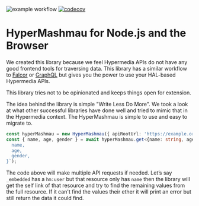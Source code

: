 ![example workflow](https://github.com/TurkuForge/HyperMashmau/actions/workflows/node.yml/badge.svg)
[![codecov](https://codecov.io/gh/TurkuForge/HyperMashmau/branch/main/graph/badge.svg)](https://codecov.io/gh/TurkuForge/HyperMashmau)

# HyperMashmau for Node.js and the Browser
We created this library because we feel Hypermedia APIs do not have any good frontend tools for traversing data.
This library has a similar workflow to [Falcor](https://netflix.github.io/falcor/) or [GraphQL](https://graphql.org/) 
but gives you the power to use your HAL-based Hypermedia APIs.

This library tries not to be opinionated and keeps things open for extension.

The idea behind the library is simple "Write Less Do More". We took a look at what other successful libraries have done well and tried to mimic that in the Hypermedia context.
The HyperMashmau is simple to use and easy to migrate to.
```typescript
const hyperMashmau = new HyperMashmau({ apiRootUrl: 'https://example.org/api' });
const { name, age, gender } = await hyperMashmau.get<{name: string, age: number, gender: string}>(`/hm:users/0/{
  name,
  age,
  gender,
}`);
```
The code above will make multiple API requests if needed. Let’s say `_embedded` has a `hm:user` but that resource only has `name` then the library will get the self 
link of that resource and try to find the remaining values from the full resource. 
If it can't find the values their ether it will print an error but still return the data it could find.
